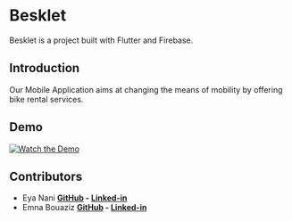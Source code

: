  # Besklet
Besklet is a project built with Flutter and Firebase.
## Introduction
Our Mobile Application aims at changing the means of mobility by offering bike rental services.
## Demo
[![Watch the Demo](https://www.youtube.com/watch?v=1nTimm2LmnE)](https://www.youtube.com/watch?v=1nTimm2LmnE)
## Contributors
* Eya Nani
**[GitHub](https://github.com/eya-98) - [Linked-in](https://www.linkedin.com/in/eyanani/)** 
* Emna Bouaziz
**[GitHub](https://github.com/emnabz) - [Linked-in](https://www.linkedin.com/in/emna-bouaziz-4634771b7/)**
